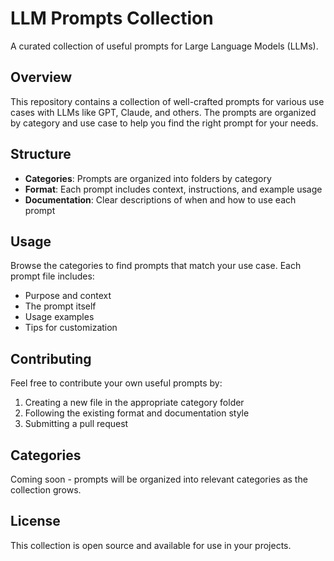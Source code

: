 # LLM Prompts Collection

A curated collection of useful prompts for Large Language Models (LLMs).

## Overview

This repository contains a collection of well-crafted prompts for various use cases with LLMs like GPT, Claude, and others. The prompts are organized by category and use case to help you find the right prompt for your needs.

## Structure

- **Categories**: Prompts are organized into folders by category
- **Format**: Each prompt includes context, instructions, and example usage
- **Documentation**: Clear descriptions of when and how to use each prompt

## Usage

Browse the categories to find prompts that match your use case. Each prompt file includes:
- Purpose and context
- The prompt itself
- Usage examples
- Tips for customization

## Contributing

Feel free to contribute your own useful prompts by:
1. Creating a new file in the appropriate category folder
2. Following the existing format and documentation style
3. Submitting a pull request

## Categories

Coming soon - prompts will be organized into relevant categories as the collection grows.

## License

This collection is open source and available for use in your projects.